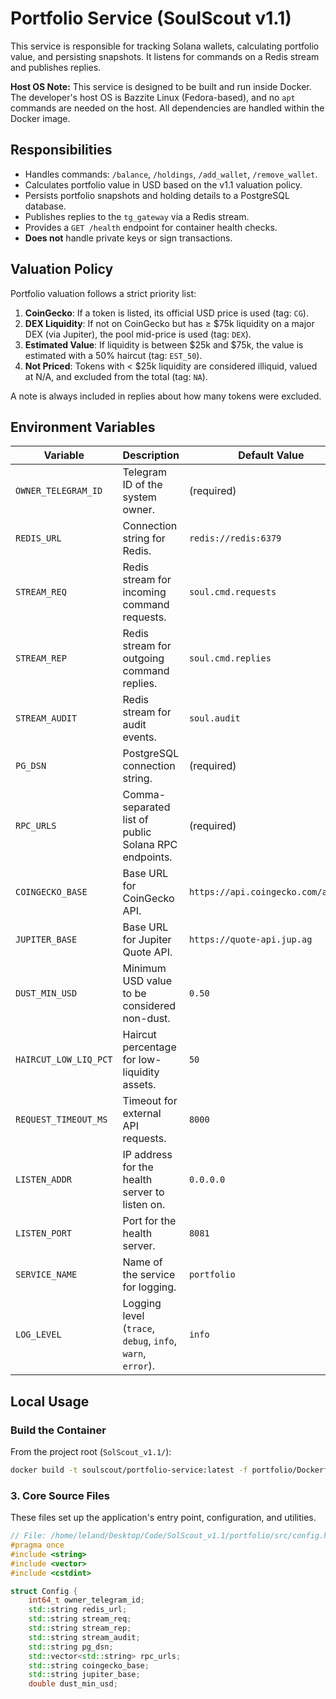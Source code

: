
# Portfolio Service (SoulScout v1.1)

This service is responsible for tracking Solana wallets, calculating portfolio value, and persisting snapshots. It listens for commands on a Redis stream and publishes replies.

**Host OS Note:** This service is designed to be built and run inside Docker. The developer's host OS is Bazzite Linux (Fedora-based), and no `apt` commands are needed on the host. All dependencies are handled within the Docker image.

## Responsibilities

-   Handles commands: `/balance`, `/holdings`, `/add_wallet`, `/remove_wallet`.
-   Calculates portfolio value in USD based on the v1.1 valuation policy.
-   Persists portfolio snapshots and holding details to a PostgreSQL database.
-   Publishes replies to the `tg_gateway` via a Redis stream.
-   Provides a `GET /health` endpoint for container health checks.
-   **Does not** handle private keys or sign transactions.

## Valuation Policy

Portfolio valuation follows a strict priority list:
1.  **CoinGecko**: If a token is listed, its official USD price is used (tag: `CG`).
2.  **DEX Liquidity**: If not on CoinGecko but has ≥ $75k liquidity on a major DEX (via Jupiter), the pool mid-price is used (tag: `DEX`).
3.  **Estimated Value**: If liquidity is between $25k and $75k, the value is estimated with a 50% haircut (tag: `EST_50`).
4.  **Not Priced**: Tokens with < $25k liquidity are considered illiquid, valued at N/A, and excluded from the total (tag: `NA`).

A note is always included in replies about how many tokens were excluded.

## Environment Variables

| Variable                       | Description                                               | Default Value                |
| ------------------------------ | --------------------------------------------------------- | ---------------------------- |
| `OWNER_TELEGRAM_ID`            | Telegram ID of the system owner.                          | (required)                   |
| `REDIS_URL`                    | Connection string for Redis.                              | `redis://redis:6379`         |
| `STREAM_REQ`                   | Redis stream for incoming command requests.               | `soul.cmd.requests`          |
| `STREAM_REP`                   | Redis stream for outgoing command replies.                | `soul.cmd.replies`           |
| `STREAM_AUDIT`                 | Redis stream for audit events.                            | `soul.audit`                 |
| `PG_DSN`                       | PostgreSQL connection string.                             | (required)                   |
| `RPC_URLS`                     | Comma-separated list of public Solana RPC endpoints.      | (required)                   |
| `COINGECKO_BASE`               | Base URL for CoinGecko API.                               | `https://api.coingecko.com/api/v3` |
| `JUPITER_BASE`                 | Base URL for Jupiter Quote API.                           | `https://quote-api.jup.ag`   |
| `DUST_MIN_USD`                 | Minimum USD value to be considered non-dust.              | `0.50`                       |
| `HAIRCUT_LOW_LIQ_PCT`          | Haircut percentage for low-liquidity assets.              | `50`                         |
| `REQUEST_TIMEOUT_MS`           | Timeout for external API requests.                        | `8000`                       |
| `LISTEN_ADDR`                  | IP address for the health server to listen on.            | `0.0.0.0`                    |
| `LISTEN_PORT`                  | Port for the health server.                               | `8081`                       |
| `SERVICE_NAME`                 | Name of the service for logging.                          | `portfolio`                  |
| `LOG_LEVEL`                    | Logging level (`trace`, `debug`, `info`, `warn`, `error`).| `info`                       |

## Local Usage

### Build the Container

From the project root (`SolScout_v1.1/`):
```bash
docker build -t soulscout/portfolio-service:latest -f portfolio/Dockerfile .
```

### 3. Core Source Files

These files set up the application's entry point, configuration, and utilities.

```cpp
// File: /home/leland/Desktop/Code/SolScout_v1.1/portfolio/src/config.hpp
#pragma once
#include <string>
#include <vector>
#include <cstdint>

struct Config {
    int64_t owner_telegram_id;
    std::string redis_url;
    std::string stream_req;
    std::string stream_rep;
    std::string stream_audit;
    std::string pg_dsn;
    std::vector<std::string> rpc_urls;
    std::string coingecko_base;
    std::string jupiter_base;
    double dust_min_usd;
